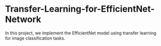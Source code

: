 # Transfer-Learning-for-EfficientNet-Network
In this project, we implement the EfficientNet model using transfer learning for image classification tasks.
